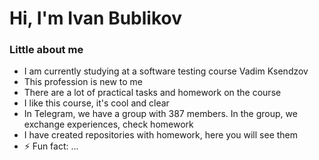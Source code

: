 # Hi, I'm Ivan Bublikov
### Little about me
- I am currently studying at a software testing course Vadim Ksendzov
- This profession is new to me
- There are a lot of practical tasks and homework on the course
- I like this course, it's cool and clear
- In Telegram, we have a group with 387 members. In the group, we exchange experiences, check homework
- I have created repositories with homework, here you will see them
- ⚡ Fun fact: ...
